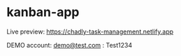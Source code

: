 # kanban-app

Live preview: https://chadly-task-management.netlify.app

DEMO account: demo@test.com : Test1234
